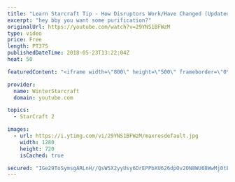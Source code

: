 ```yaml
---
title: "Learn Starcraft Tip - How Disruptors Work/Have Changed (Updated Patch 4.0 2018)"
excerpt: "hey bby you want some purification?"
originalUrl: https://youtube.com/watch?v=29YNS1BFWzM
type: video
price: Free
length: PT37S
publishedDateTime: 2018-05-23T13:22:04Z
heat: 50

featuredContent: "<iframe width=\"800\" height=\"500\" frameborder=\"0\" src=\"https://www.youtube.com/embed/29YNS1BFWzM\" allow=\"accelerometer; autoplay; encrypted-media; gyroscope; picture-in-picture\" allowfullscreen></iframe>"

provider:
  name: WinterStarcraft
  domain: youtube.com

topics:
  - StarCraft 2

images:
  - url: https://i.ytimg.com/vi/29YNS1BFWzM/maxresdefault.jpg
    width: 1280
    height: 720
    isCached: true

secured: "IGe29ToSymsgARLnH//QsW5X2yyUsy6DrEPPbXU626dpOv2ON8WU68WwMj0tEbo5dkic/GPvf8C3PQp4galFWha86jawE3jckyhgqYjhJjjdBX7l0MiS2N/PPK7O4zaSQT6IrTq4j07Q7vx4J3F657iFXxo3rLRFrFg7vhrKCMiPnJNXnzHAfGOiUutwXZ6qkhWo6rYvP5usAn9uylQL6vTddAv27tZx5mHTaH6HIPeqBf5rlcicUFMkxcsYpFcERPMkDh3FAdApr5gc8vKQS3MeUrLxeD291GEn7gXBXoIy6rjGTLJogKeaTzaxKAP2LaD+8ZJEc4euFG1seo4GOXOzUKEawq952gbdm6PEa2NYwOk8dpVJYqjzJc5z15yQbzM0sgVDji21WopVmNxiUaOqrMAk7gp8n9IkF/TTkMc=;zH1aqOME4mBo3kGsaAGDig=="
---
```


